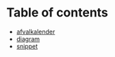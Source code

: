 # Table of contents

* [afvalkalender](docs/afvalkalender.md)
* [diagram](docs/diagram.md)
* [snippet](docs/snippet.md)
